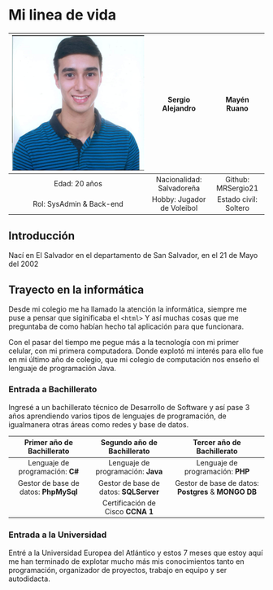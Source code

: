 # Mi linea de vida

| ![image](IMG-20220128-WA0019.jpg) | **Sergio Alejandro** | **Mayén Ruano**
| :---: | :---:  | :---: | 
| Edad: 20 años | Nacionalidad: Salvadoreña | Github: MRSergio21 | 
| Rol: SysAdmin & Back-end | Hobby: Jugador de Voleibol | Estado civil: Soltero | 

## Introducción

Nací en El Salvador en el departamento de San Salvador, en el 21 de Mayo del 2002

## Trayecto en la informática

Desde mi colegio me ha llamado la atención la informática, siempre me puse a pensar que siginificaba el `<html>`
Y así muchas cosas que me preguntaba de como habían hecho tal aplicación para que funcionara.

Con el pasar del tiempo me pegue más a la tecnología con mi primer celular, con mi primera computadora. Donde explotó mi interés para ello fue en mi último año de colegio, que mi colegio de computación nos enseño el lenguaje de programación Java.

### Entrada a Bachillerato

Ingresé a un bachillerato técnico de Desarrollo de Software y así pase 3 años aprendiendo varios tipos de lenguajes de programación, de igualmanera otras áreas como redes y base de datos.

| Primer año de Bachillerato | Segundo año de Bachillerato | Tercer año de Bachillerato
| :---: | :---:  | :---: | 
| Lenguaje de programación: **C#** | Lenguaje de programación: **Java** | Lenguaje de programación: **PHP** | 
| Gestor de base de datos: **PhpMySql** | Gestor de base de datos: **SQLServer** | Gestor de base de datos: **Postgres** & **MONGO DB** | 
|  | Certificación de Cisco **CCNA 1** |  | 

### Entrada a la Universidad

Entré a la Universidad Europea del Atlántico y estos 7 meses que estoy aquí me han terminado de explotar mucho más mis conocimientos tanto en programación, organizador de proyectos, trabajo en equipo y ser autodidacta.